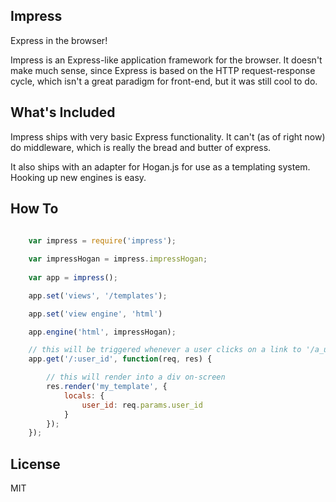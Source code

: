 Impress
-------
Express in the browser!

Impress is an Express-like application framework for the browser. It doesn't make much sense, since Express is based on the HTTP request-response cycle, which isn't a great paradigm for front-end, but it was still cool to do.

What's Included
---------------
Impress ships with very basic Express functionality. It can't (as of right now) do middleware, which is really the bread and butter of express.

It also ships with an adapter for Hogan.js for use as a templating system. Hooking up new engines is easy.

How To
------

```javascript
	
	var impress = require('impress');

	var impressHogan = impress.impressHogan;
	
	var app = impress();

	app.set('views', '/templates');

	app.set('view engine', 'html')

	app.engine('html', impressHogan);

	// this will be triggered whenever a user clicks on a link to '/a_username'
	app.get('/:user_id', function(req, res) {

		// this will render into a div on-screen
		res.render('my_template', {
			locals: {
				user_id: req.params.user_id
			}
		});
	});
```

License
-------
MIT